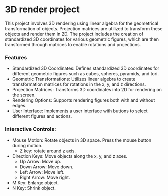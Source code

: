 # 3D render project
This project involves 3D rendering using 
linear algebra for the geometrical transformation
of objects. Projection matrices are utilized to 
transform these objects and render them in 2D. 
The project includes the creation of standardized 3D 
coordinates for various geometric figures, which are 
then transformed through matrices to enable rotations 
and projections.


### Features

- Standardized 3D Coordinates: Defines standardized 3D coordinates for different geometric
figures such as cubes, spheres, pyramids, and tori.
- Geometric Transformations: Utilizes linear algebra to create transformation matrices 
for rotations in the x, y, and z directions.
- Projection Matrices: Transforms 3D coordinates into 2D for rendering
on the screen.
- Rendering Options: Supports rendering figures both with and without edges.
- User Interface: Implements a user interface with buttons to select different figures and actions.

### Interactive Controls:
- Mouse Motion: Rotate objects in 3D space. Press the mouse button during motion.
  - Z key: rotate around z axis.
- Direction Keys: Move objects along the x, y, and z axes.
  - Up Arrow: Move up.
  - Down Arrow: Move down.
  - Left Arrow: Move left.
  - Right Arrow: Move right.
- M Key: Enlarge object.
- N Key: Shrink object.
